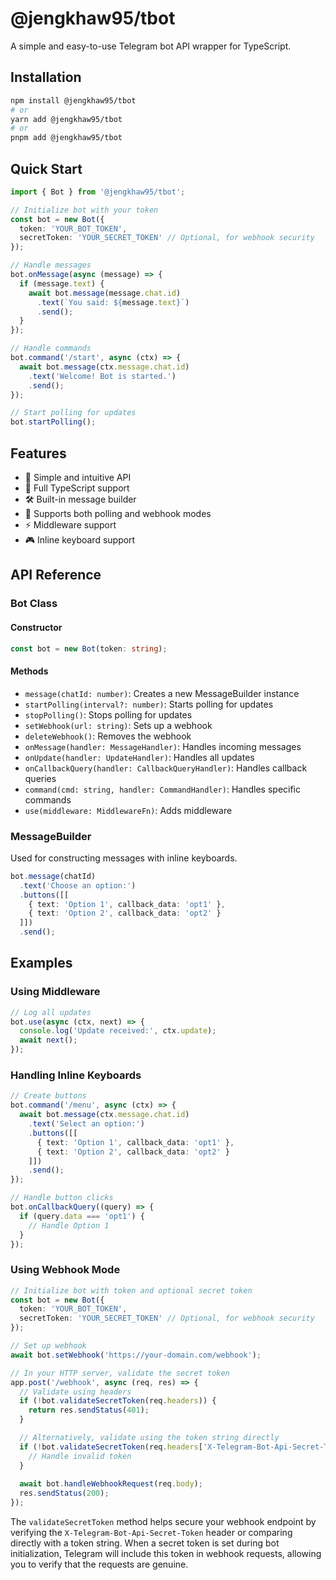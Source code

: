 # @jengkhaw95/tbot

A simple and easy-to-use Telegram bot API wrapper for TypeScript.

## Installation

```bash
npm install @jengkhaw95/tbot
# or
yarn add @jengkhaw95/tbot
# or
pnpm add @jengkhaw95/tbot
```

## Quick Start

```typescript
import { Bot } from '@jengkhaw95/tbot';

// Initialize bot with your token
const bot = new Bot({
  token: 'YOUR_BOT_TOKEN',
  secretToken: 'YOUR_SECRET_TOKEN' // Optional, for webhook security
});

// Handle messages
bot.onMessage(async (message) => {
  if (message.text) {
    await bot.message(message.chat.id)
      .text(`You said: ${message.text}`)
      .send();
  }
});

// Handle commands
bot.command('/start', async (ctx) => {
  await bot.message(ctx.message.chat.id)
    .text('Welcome! Bot is started.')
    .send();
});

// Start polling for updates
bot.startPolling();
```

## Features

- 🚀 Simple and intuitive API
- 💪 Full TypeScript support
- 🛠 Built-in message builder
- 🔄 Supports both polling and webhook modes
- ⚡️ Middleware support
- 🎮 Inline keyboard support

## API Reference

### Bot Class

#### Constructor

```typescript
const bot = new Bot(token: string);
```

#### Methods

- `message(chatId: number)`: Creates a new MessageBuilder instance
- `startPolling(interval?: number)`: Starts polling for updates
- `stopPolling()`: Stops polling for updates
- `setWebhook(url: string)`: Sets up a webhook
- `deleteWebhook()`: Removes the webhook
- `onMessage(handler: MessageHandler)`: Handles incoming messages
- `onUpdate(handler: UpdateHandler)`: Handles all updates
- `onCallbackQuery(handler: CallbackQueryHandler)`: Handles callback queries
- `command(cmd: string, handler: CommandHandler)`: Handles specific commands
- `use(middleware: MiddlewareFn)`: Adds middleware

### MessageBuilder

Used for constructing messages with inline keyboards.

```typescript
bot.message(chatId)
  .text('Choose an option:')
  .buttons([[
    { text: 'Option 1', callback_data: 'opt1' },
    { text: 'Option 2', callback_data: 'opt2' }
  ]])
  .send();
```

## Examples

### Using Middleware

```typescript
// Log all updates
bot.use(async (ctx, next) => {
  console.log('Update received:', ctx.update);
  await next();
});
```

### Handling Inline Keyboards

```typescript
// Create buttons
bot.command('/menu', async (ctx) => {
  await bot.message(ctx.message.chat.id)
    .text('Select an option:')
    .buttons([[
      { text: 'Option 1', callback_data: 'opt1' },
      { text: 'Option 2', callback_data: 'opt2' }
    ]])
    .send();
});

// Handle button clicks
bot.onCallbackQuery((query) => {
  if (query.data === 'opt1') {
    // Handle Option 1
  }
});
```

### Using Webhook Mode

```typescript
// Initialize bot with token and optional secret token
const bot = new Bot({
  token: 'YOUR_BOT_TOKEN',
  secretToken: 'YOUR_SECRET_TOKEN' // Optional, for webhook security
});

// Set up webhook
await bot.setWebhook('https://your-domain.com/webhook');

// In your HTTP server, validate the secret token
app.post('/webhook', async (req, res) => {
  // Validate using headers
  if (!bot.validateSecretToken(req.headers)) {
    return res.sendStatus(401);
  }

  // Alternatively, validate using the token string directly
  if (!bot.validateSecretToken(req.headers['X-Telegram-Bot-Api-Secret-Token'])) {
    // Handle invalid token
  }
  
  await bot.handleWebhookRequest(req.body);
  res.sendStatus(200);
});

```

The `validateSecretToken` method helps secure your webhook endpoint by verifying the `X-Telegram-Bot-Api-Secret-Token` header or comparing directly with a token string. When a secret token is set during bot initialization, Telegram will include this token in webhook requests, allowing you to verify that the requests are genuine.
